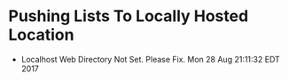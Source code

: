 # Pushing Lists To Locally Hosted Location

* Localhost Web Directory Not Set. Please Fix. Mon 28 Aug 21:11:32 EDT 2017
